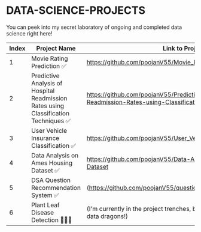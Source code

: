 # DATA-SCIENCE-PROJECTS
You can peek into my secret laboratory of ongoing and completed data science right here!

| Index | Project Name | Link to Project |
|----------|----------|----------|
| 1 | Movie Rating Prediction ✅ | https://github.com/poojanV55/Movie_Rating_Predictions|
| 2 | Predictive Analysis of Hospital Readmission Rates using Classification Techniques ✅ | https://github.com/poojanV55/Predictive-Analysis-of-Hospital-Readmission-Rates-using-Classification-Techniques |
| 3 | User Vehicle Insurance Classification ✅ | https://github.com/poojanV55/User_Vehicle_Insurance_Classification |
| 4 | Data Analysis on Ames Housing Dataset ✅ | https://github.com/poojanV55/Data-Analysis-on-Ames-Housing-Dataset |
| 5 | DSA Question Recommendation System ✅ | (https://github.com/poojanV55/question_recomendation) |
| 6 | Plant Leaf Disease Detection 🧑🏻‍💻 | (I'm currently in the project trenches, battling code gremlins and data dragons!) |


